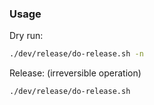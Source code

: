 ### Usage

Dry run:

```sh
./dev/release/do-release.sh -n
```

Release: (irreversible operation)

```sh
./dev/release/do-release.sh
```